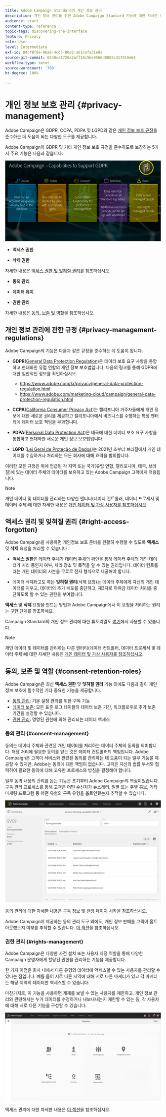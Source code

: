 ```yaml
---
title: Adobe Campaign Standard의 개인 정보 관리
description: 개인 정보 관리를 위한 Adobe Campaign Standard 기능에 대한 자세한 내용을 알아봅니다.
audience: start
content-type: reference
topic-tags: discovering-the-interface
feature: Privacy
role: User
level: Intermediate
exl-id: 84cf8f6e-9ba0-4cd5-80e2-a61cefa31e0a
source-git-commit: 6530ca1726a2aff18c5be9566d8008c317918e64
workflow-type: tm+mt
source-wordcount: '788'
ht-degree: 100%

---
```


# 개인 정보 보호 관리 {#privacy-management}

Adobe Campaign은 GDPR, CCPA, PDPA 및 LGPD와 같은 [개인 정보 보호 규정](#privacy-management-regulations)을 준수하는 데 도움이 되는 다양한 도구를 제공합니다.

Adobe Campaign이 GDPR 및 기타 개인 정보 보호 규정을 준수하도록 보장하는 5가지 주요 기능은 다음과 같습니다.

![](assets/privacy-gdpr-use-cases.png)

* **액세스 권한**

* **삭제 권한**

자세한 내용은 [액세스 권한 및 잊혀질 권리](#right-access-forgotten)를 참조하십시오.

* **동의 관리**

* **데이터 유지**

* **권한 관리**

자세한 내용은 [동의, 보존 및 역할](#consent-retention-roles)을 참조하십시오.

<!--This section presents general information on what Privacy management is and the features provided by Adobe Campaign to manage the [Right to Access and Right to be Forgotten](#right-access-forgotten).

It also contains information on important features to manage Privacy ([consent, data retention and user roles](#consent-retention-roles)), as well as best practices to help you with your Privacy compliance when using Adobe Campaign.-->

## 개인 정보 관리에 관한 규정 {#privacy-management-regulations}

Adobe Campaign의 기능은 다음과 같은 규정을 준수하는 데 도움이 됩니다.

* **GDPR**([General Data Protection Regulation](https://ec.europa.eu/info/law/law-topic/data-protection/reform/what-does-general-data-protection-regulation-gdpr-govern_en))은 데이터 보호 요구 사항을 통합하고 현대화한 유럽 연합의 개인 정보 보호법입니다. 다음의 링크를 통해 GDPR에 대한 일반적인 정보를 확인하십시오.

   * https://www.adobe.com/kr/privacy/general-data-protection-regulation.html
   * https://www.adobe.com/marketing-cloud/campaign/general-data-protection-regulation.html

* **CCPA**([California Consumer Privacy Act](https://leginfo.legislature.ca.gov/faces/codes_displayText.xhtml?lawCode=CIV&amp;division=3.&amp;title=1.81.5.&amp;part=4.&amp;chapter=&amp;article=))는 캘리포니아 거주자들에게 개인 정보에 대한 새로운 권리를 제공하고 캘리포니아에서 비즈니스를 수행하는 특정 엔터티에 데이터 보호 책임을 부과합니다.
* **PDPA**([Personal Data Protection Act](https://secureprivacy.ai/thailand-pdpa-summary-what-businesses-need-to-know/))은 태국에 대한 데이터 보호 요구 사항을 통합하고 현대화한 새로운 개인 정보 보호법입니다.
* **LGPD** ([Lei Geral de Proteção de Dados](https://iapp.org/media/pdf/resource_center/Brazilian_General_Data_Protection_Law.pdf))는 2021년 초부터 브라질에서 개인 데이터를 수집하거나 처리하는 모든 회사에 대해 효력을 발휘합니다.

이러한 모든 규정은 위에 언급된 각 지역 또는 국가(유럽 연합, 캘리포니아, 태국, 브라질)에 있는 데이터 주체의 데이터를 보유하고 있는 Adobe Campaign 고객에게 적용됩니다.

>[!NOTE]
>
>개인 데이터 및 데이터를 관리하는 다양한 엔터티(데이터 컨트롤러, 데이터 프로세서 및 데이터 주체)에 대한 자세한 내용은 [개인 데이터 및 가상 사용자를 참조하십시오](../../start/using/privacy.md#personal-data).

## 액세스 권리 및 잊혀질 권리 {#right-access-forgotten}

Adobe Campaign을 사용하면 개인정보 보호 준비를 원활히 수행할 수 있도록 **액세스** 및 **삭제** 요청을 처리할 수 있습니다 .

* **액세스 권한**&#x200B;은 데이터 주체가 데이터 주체의 확인을 통해 데이터 주체의 개인 데이터가 처리 중인지 여부, 처리 장소 및 목적을 알 수 있는 권리입니다. 데이터 컨트롤러는 개인 데이터의 사본을 무료로 전자 형식으로 제공해야 합니다.

* 데이터 삭제라고도 하는 **잊혀질 권리**(삭제 요청)는 데이터 주체에게 자신의 개인 데이터를 지우고, 데이터의 추가 배포를 중단하고, 제3자로 하여금 데이터 처리를 중단하도록 할 수 있는 권한을 부여합니다.

**액세스** 및 **삭제** 요청을 만드는 방법과 Adobe Campaign에서 이 요청을 처리하는 원리는 [구현 단계](../../start/using/privacy-requests.md#about-privacy-requests)를 참조하세요.

Campaign Standard의 개인 정보 관리에 대한 튜토리얼도 [여기](https://experienceleague.adobe.com/docs/campaign-standard-learn/tutorials/privacy/privacy-overview.html?lang=ko#privacy)에서 사용할 수 있습니다.

>[!NOTE]
>
>개인 데이터 및 데이터를 관리하는 다른 엔터티(데이터 컨트롤러, 데이터 프로세서 및 데이터 주체)에 대한 자세한 내용은 [개인 데이터 및 가상 사용자를 참조하십시오](../../start/using/privacy.md#personal-data).

## 동의, 보존 및 역할 {#consent-retention-roles}

Adobe Campaign은 최신 **액세스 권한** 및 **잊혀질 권리** 기능 외에도 다음과 같이 개인 정보 보호에 필수적인 기타 중요한 기능을 제공합니다.

* [동의 관리](#consent-management): 기본 설정 관리를 위한 구독 기능
* [데이터 보존](../../administration/using/data-retention.md): 모든 표준 로그 테이블의 데이터 보존 기간, 워크플로우로 추가 보존 기간을 설정할 수 있습니다.
* [권한 관리](#rights-management): 명명된 권한에 의해 관리되는 데이터 액세스

### 동의 관리 {#consent-management}

동의는 데이터 주체와 관련된 개인 데이터를 처리하는 데이터 주체의 동의를 의미합니다. 해당 처리에 필요한 동의를 얻는 것은 데이터 컨트롤러의 책임입니다. Adobe Campaign은 고객이 서비스와 관련된 동의를 관리하는 데 도움이 되는 일부 기능을 제공할 수 있지만, Adobe는 동의에 대한 책임이 없습니다. 고객은 자신의 법률 부서와 협력하여 필요한 동의에 대해 고유한 프로세스와 방침을 결정해야 합니다.

일부 동의 내용의 관리를 돕는 기능은 초기부터 Adobe Campaign의 핵심이었습니다. 구독 관리 프로세스를 통해 고객은 어떤 수신자가 뉴스레터, 일별 또는 주별 홍보, 기타 마케팅 프로그램 등 어떤 유형의 구독 유형을 옵트인했는지 추적할 수 있습니다.

![](assets/privacy-consent-management.png)

동의 관리에 대한 자세한 내용은 [구독 정보](../../audiences/using/about-subscriptions.md) 및 [랜딩 페이지 시작](../../channels/using/getting-started-with-landing-pages.md)을 참조하십시오.

Adobe Campaign이 제공하는 동의 관리 도구 외에도, 개인 정보 판매를 고객이 옵트아웃했는지 여부를 추적할 수 있습니다. [이 섹션](../../start/using/privacy-requests.md#sale-of-personal-information-ccpa)을 참조하십시오.

### 권한 관리 {#rights-management}

Adobe Campaign은 다양한 사전 설치 또는 사용자 지정 역할을 통해 다양한 Campaign 운영자에게 할당된 권한을 관리하는 기능을 제공합니다.

한 가지 이점은 회사 내에서 다른 유형의 데이터에 액세스할 수 있는 사용자를 관리할 수 있다는 점입니다. 예를 들어 서로 다른 지역에 대해 서로 다른 마케터가 있고 각 마케터는 해당 지역의 데이터만 액세스할 수 있습니다.

마찬가지로, 이 기능을 사용하면 게재를 보낼 수 있는 사용자를 제한하고, 개인 정보 관리와 관련해서는 누가 데이터를 수정하거나 내보내내는지 제한할 수 있는 등, 각 사용자에 대해 서로 다른 기능을 구성할 수 있습니다.

![](assets/privacy-user-management.png)

액세스 관리에 대한 자세한 내용은 [이 섹션](../../administration/using/about-access-management.md)을 참조하십시오.
